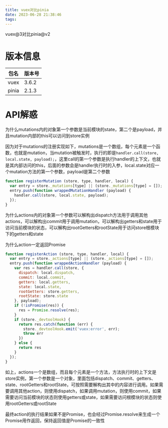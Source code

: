 ```yaml
---
title: vuex对比pinia
date: 2023-06-28 21:38:46
tags:
---
```


vuex@3对比pinia@v2

<!-- more -->

# 版本信息

| 包名  | 版本号  |
| -- | -- |
| vuex | 3.6.2 |
| pinia | 2.1.3 |

# API解惑

为什么mutations内的对象第一个参数是当前模块的state，第二个是payload，并且mutation内部的this可以访问到store实例

因为对于mutations的注册实现如下，mutations是一个数组，每个元素是一个函数，也就是mutation，当mutation被触发时，执行的即是`handler.call(store, local.state, payload);`，这里call的第一个参数是执行handler的上下文，也就是其内部访问的this，后面的参数会是handler执行时的入参，local.state对应一个mutation方法的第一个参数，payload是第二个参数

```js
function registerMutation (store, type, handler, local) {
  var entry = store._mutations[type] || (store._mutations[type] = []);
  entry.push(function wrappedMutationHandler (payload) {
    handler.call(store, local.state, payload);
  });
}
```

为什么actions内的对象第一个参数可以解构出dispatch方法用于调用其他actions，可以解构出commit用于调用mutation，可以解构出getters和state用于访问当前模块的状态，可以解构出rootGetters和rootState用于访问store根模块下的getters和state

为什么action一定返回Promise

```js
function registerAction (store, type, handler, local) {
  var entry = store._actions[type] || (store._actions[type] = []);
  entry.push(function wrappedActionHandler (payload) {
    var res = handler.call(store, {
      dispatch: local.dispatch,
      commit: local.commit,
      getters: local.getters,
      state: local.state,
      rootGetters: store.getters,
      rootState: store.state
    }, payload);
    if (!isPromise(res)) {
      res = Promise.resolve(res);
    }
    if (store._devtoolHook) {
      return res.catch(function (err) {
        store._devtoolHook.emit('vuex:error', err);
        throw err
      })
    } else {
      return res
    }
  });
}
```

如上，actions一个是数组，而且每个元素是一个方法，方法执行时的上下文是store实例，第一个参数是一个对象，里面包括dispatch、commit、getters、state、rootGetters和rootState，可按照需要解构出其中的内容进行调用。如果需要调用其他action，则使用dispatch，如果调用mutation，则使用commit，如果需要访问当前模块的状态则使用getters或state，如果需要访问根模块的状态则使用rootGetters或rootState

最终action的执行结果如果不是Promise，也会经过Promise.resolve来生成一个Promise用作返回，保持返回值是Promise的一致性
